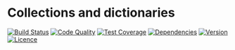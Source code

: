 # Collections and dictionaries

[![Build Status](https://img.shields.io/travis/weew/php-collections.svg)](https://travis-ci.org/weew/php-collections)
[![Code Quality](https://img.shields.io/scrutinizer/g/weew/php-collections.svg)](https://scrutinizer-ci.com/g/weew/php-collections)
[![Test Coverage](https://img.shields.io/coveralls/weew/php-collections.svg)](https://coveralls.io/github/weew/php-collections)
[![Dependencies](https://img.shields.io/versioneye/d/php/weew:php-collections.svg)](https://versioneye.com/php/weew:php-collections)
[![Version](https://img.shields.io/packagist/v/weew/php-collections.svg)](https://packagist.org/packages/weew/php-collections)
[![Licence](https://img.shields.io/packagist/l/weew/php-collections.svg)](https://packagist.org/packages/weew/php-collections)
